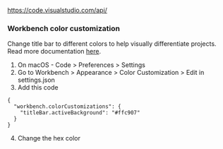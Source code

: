https://code.visualstudio.com/api/

### Workbench color customization

Change title bar to different colors to help visually differentiate projects. Read more documentation [here](https://code.visualstudio.com/docs/getstarted/settings).

1. On macOS - Code > Preferences > Settings
2. Go to Workbench > Appearance > Color Customization > Edit in settings.json
3. Add this code
```
{
  "workbench.colorCustomizations": {
    "titleBar.activeBackground": "#ffc907"
  }
}
```
4. Change the hex color
